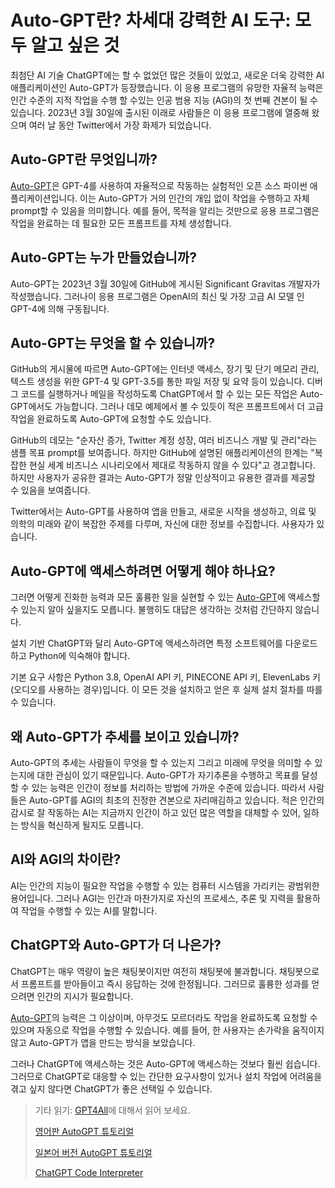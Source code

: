 
# Auto-GPT란? 차세대 강력한 AI 도구: 모두 알고 싶은 것

최첨단 AI 기술 ChatGPT에는 할 수 없었던 많은 것들이 있었고, 새로운 더욱 강력한 AI 애플리케이션인 Auto-GPT가 등장했습니다. 이 응용 프로그램의 유망한 자율적 능력은 인간 수준의 지적 작업을 수행 할 수있는 인공 범용 지능 (AGI)의 첫 번째 견본이 될 수 있습니다. 2023년 3월 30일에 출시된 이래로 사람들은 이 응용 프로그램에 열중해 왔으며 여러 날 동안 Twitter에서 가장 화제가 되었습니다.

## Auto-GPT란 무엇입니까?

[Auto-GPT](https://docs.kanaries.net/ko/articles/auto-gpt-install)은 GPT-4를 사용하여 자율적으로 작동하는 실험적인 오픈 소스 파이썬 애플리케이션입니다. 이는 Auto-GPT가 거의 인간의 개입 없이 작업을 수행하고 자체 prompt할 수 있음을 의미합니다. 예를 들어, 목적을 알리는 것만으로 응용 프로그램은 작업을 완료하는 데 필요한 모든 프롬프트를 자체 생성합니다.

## Auto-GPT는 누가 만들었습니까?

Auto-GPT는 2023년 3월 30일에 GitHub에 게시된 Significant Gravitas 개발자가 작성했습니다. 그러나이 응용 프로그램은 OpenAI의 최신 및 가장 고급 AI 모델 인 GPT-4에 의해 구동됩니다.

## Auto-GPT는 무엇을 할 수 있습니까?

GitHub의 게시물에 따르면 Auto-GPT에는 인터넷 액세스, 장기 및 단기 메모리 관리, 텍스트 생성을 위한 GPT-4 및 GPT-3.5를 통한 파일 저장 및 요약 등이 있습니다. 디버그 코드를 실행하거나 메일을 작성하도록 ChatGPT에서 할 수 있는 모든 작업은 Auto-GPT에서도 가능합니다. 그러나 데모 예제에서 볼 수 있듯이 적은 프롬프트에서 더 고급 작업을 완료하도록 Auto-GPT에 요청할 수도 있습니다.

GitHub의 데모는 "순자산 증가, Twitter 계정 성장, 여러 비즈니스 개발 및 관리"라는 샘플 목표 prompt를 보여줍니다. 하지만 GitHub에 설명된 애플리케이션의 한계는 "복잡한 현실 세계 비즈니스 시나리오에서 제대로 작동하지 않을 수 있다"고 경고합니다. 하지만 사용자가 공유한 결과는 Auto-GPT가 정말 인상적이고 유용한 결과를 제공할 수 있음을 보여줍니다.

Twitter에서는 Auto-GPT를 사용하여 앱을 만들고, 새로운 시작을 생성하고, 의료 및 의학의 미래와 같이 복잡한 주제를 다루며, 자신에 대한 정보를 수집합니다. 사용자가 있습니다.

## Auto-GPT에 액세스하려면 어떻게 해야 하나요?

그러면 어떻게 진화한 능력과 모든 훌륭한 일을 실현할 수 있는 [Auto-GPT](https://docs.kanaries.net/ko/articles/autogpt-4)에 액세스할 수 있는지 알아 싶을지도 모릅니다. 불행히도 대답은 생각하는 것처럼 간단하지 않습니다.

설치 기반 ChatGPT와 달리 Auto-GPT에 액세스하려면 특정 소프트웨어를 다운로드하고 Python에 익숙해야 합니다.

기본 요구 사항은 Python 3.8, OpenAI API 키, PINECONE API 키, ElevenLabs 키(오디오를 사용하는 경우)입니다. 이 모든 것을 설치하고 얻은 후 실제 설치 절차를 따를 수 있습니다.

## 왜 Auto-GPT가 추세를 보이고 있습니까?

Auto-GPT의 추세는 사람들이 무엇을 할 수 있는지 그리고 미래에 무엇을 의미할 수 있는지에 대한 관심이 있기 때문입니다. Auto-GPT가 자기추론을 수행하고 목표를 달성할 수 있는 능력은 인간이 정보를 처리하는 방법에 가까운 수준에 있습니다. 따라서 사람들은 Auto-GPT를 AGI의 최초의 진정한 견본으로 자리매김하고 있습니다. 적은 인간의 감시로 잘 작동하는 AI는 지금까지 인간이 하고 있던 많은 역할을 대체할 수 있어, 일하는 방식을 혁신하게 될지도 모릅니다.

## AI와 AGI의 차이란?

AI는 인간의 지능이 필요한 작업을 수행할 수 있는 컴퓨터 시스템을 가리키는 광범위한 용어입니다. 그러나 AGI는 인간과 마찬가지로 자신의 프로세스, 추론 및 지력을 활용하여 작업을 수행할 수 있는 AI를 말합니다.

## ChatGPT와 Auto-GPT가 더 나은가?

ChatGPT는 매우 역량이 높은 채팅봇이지만 여전히 채팅봇에 불과합니다. 채팅봇으로서 프롬프트를 받아들이고 즉시 응답하는 것에 한정됩니다. 그러므로 훌륭한 성과를 얻으려면 인간의 지시가 필요합니다.

[Auto-GPT](https://docs.kanaries.net/ko/tutorials/ChatGPT/autogpt)의 능력은 그 이상이며, 아무것도 모르더라도 작업을 완료하도록 요청할 수 있으며 자동으로 작업을 수행할 수 있습니다. 예를 들어, 한 사용자는 손가락을 움직이지 않고 Auto-GPT가 앱을 만드는 방식을 보았습니다.

그러나 ChatGPT에 액세스하는 것은 Auto-GPT에 액세스하는 것보다 훨씬 쉽습니다. 그러므로 ChatGPT로 대응할 수 있는 간단한 요구사항이 있거나 설치 작업에 어려움을 겪고 싶지 않다면 ChatGPT가 좋은 선택일 수 있습니다.

> 기타 읽기: [GPT4All](https://docs.kanaries.net/articles/gpt4all)에 대해서 읽어 보세요.
>
> [영어판 AutoGPT 튜토리얼](https://lauragoodwin2.github.io/auto-gpt)
>
>[일본어 버전 AutoGPT 튜토리얼](https://lauragoodwin2.github.io/auto-gpt-ja)
>
> [ChatGPT Code Interpreter](https://docs.kanaries.net/ko/articles/chatgpt-code-interpreter)
